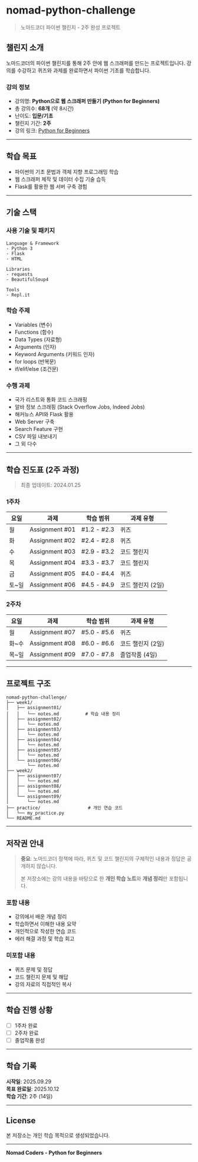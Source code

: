 # nomad-python-challenge

> 노마드코더 파이썬 챌린지 - 2주 완성 프로젝트

## 챌린지 소개

노마드코더의 파이썬 챌린지를 통해 2주 안에 웹 스크래퍼를 만드는 프로젝트입니다. 강의를 수강하고 퀴즈와 과제를 완료하면서 파이썬 기초를 학습합니다.

### 강의 정보

- 강의명: **Python으로 웹 스크래퍼 만들기 (Python for Beginners)**
- 총 강의수: **68개** (약 8시간)
- 난이도: **입문/기초**
- 챌린지 기간: **2주**
- 강의 링크: [Python for Beginners](https://nomadcoders.co/python-for-beginners)

---

## 학습 목표

- 파이썬의 기초 문법과 객체 지향 프로그래밍 학습
- 웹 스크래퍼 제작 및 데이터 수집 기술 습득
- Flask를 활용한 웹 서버 구축 경험

---

## 기술 스택

### 사용 기술 및 패키지

```
Language & Framework
- Python 3
- Flask
- HTML

Libraries
- requests
- BeautifulSoup4

Tools
- Repl.it
```

### 학습 주제

- Variables (변수)
- Functions (함수)
- Data Types (자료형)
- Arguments (인자)
- Keyword Arguments (키워드 인자)
- for loops (반복문)
- if/elif/else (조건문)

### 수행 과제

- 국가 리스트와 통화 코드 스크래핑
- 알바 정보 스크래핑 (Stack Overflow Jobs, Indeed Jobs)
- 해커뉴스 API와 Flask 활용
- Web Server 구축
- Search Feature 구현
- CSV 파일 내보내기
- 그 외 다수

---

## 학습 진도표 (2주 과정)

> 최종 업데이트: 2024.01.25

### 1주차

| 요일 | 과제 | 학습 범위 | 과제 유형 |
|------|------|-----------|--------|
| 월 | Assignment #01 | #1.2 - #2.3 | 퀴즈 |
| 화 | Assignment #02 | #2.4 - #2.8 | 퀴즈 |
| 수 | Assignment #03 | #2.9 - #3.2 | 코드 챌린지 |
| 목 | Assignment #04 | #3.3 - #3.7 | 코드 챌린지 |
| 금 | Assignment #05 | #4.0 - #4.4 | 퀴즈 |
| 토~일 | Assignment #06 | #4.5 - #4.9 | 코드 챌린지 (2일) |

### 2주차

| 요일 | 과제 | 학습 범위 | 과제 유형 |
|------|------|-----------|--------|
| 월 | Assignment #07 | #5.0 - #5.6 | 퀴즈 |
| 화~수 | Assignment #08 | #6.0 - #6.6 | 코드 챌린지 (2일) |
| 목~일 | Assignment #09 | #7.0 - #7.8 | 졸업작품 (4일) |

---

## 프로젝트 구조

```
nomad-python-challenge/
├── week1/
│   ├── assignment01/
│   │   └── notes.md          # 학습 내용 정리
│   ├── assignment02/
│   │   └── notes.md
│   ├── assignment03/
│   │   └── notes.md
│   ├── assignment04/
│   │   └── notes.md
│   ├── assignment05/
│   │   └── notes.md
│   └── assignment06/
│       └── notes.md
├── week2/
│   ├── assignment07/
│   │   └── notes.md
│   ├── assignment08/
│   │   └── notes.md
│   └── assignment09/
│       └── notes.md
├── practice/                  # 개인 연습 코드
│   └── my_practice.py
└── README.md
```

---

## 저작권 안내

> **중요**: 노마드코더 정책에 따라, 퀴즈 및 코드 챌린지의 구체적인 내용과 정답은 공개하지 않습니다.
> 
> 본 저장소에는 강의 내용을 바탕으로 한 **개인 학습 노트**와 **개념 정리**만 포함됩니다.

### 포함 내용
- 강의에서 배운 개념 정리
- 학습하면서 이해한 내용 요약
- 개인적으로 작성한 연습 코드
- 에러 해결 과정 및 학습 회고

### 미포함 내용
- 퀴즈 문제 및 정답
- 코드 챌린지 문제 및 해답
- 강의 자료의 직접적인 복사

---

## 학습 진행 상황

- [ ] 1주차 완료
- [ ] 2주차 완료
- [ ] 졸업작품 완성

---

## 학습 기록

**시작일**: 2025.09.29  
**목표 완료일**: 2025.10.12  
**학습 기간**: 2주 (14일)

---

## License

본 저장소는 개인 학습 목적으로 생성되었습니다.

---

**Nomad Coders - Python for Beginners**
